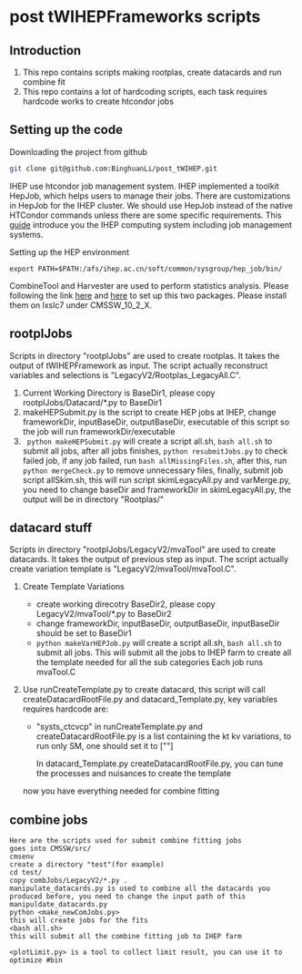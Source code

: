 post tWIHEPFrameworks scripts
==================================

Introduction
------------------------
1. This repo contains scripts making rootplas, create datacards and run combine fit
2. This repo contains a lot of hardcoding scripts, each task requires hardcode works to create htcondor jobs 

Setting up the code 
------------------------
Downloading the project from github
```bash
git clone git@github.com:BinghuanLi/post_tWIHEP.git
```

IHEP use htcondor job management system. IHEP implemented a toolkit HepJob, which helps users to manage their jobs. There are customizations in HepJob for the IHEP cluster. We should use HepJob instead of the native HTCondor commands unless there are some specific requirements. This [guide][user_guide] introduce you the IHEP computing system including job management systems.

Setting up the HEP environment
```
export PATH=$PATH:/afs/ihep.ac.cn/soft/common/sysgroup/hep_job/bin/
```
[user_guide]:http://afsapply.ihep.ac.cn/cchelp/en/local-cluster/jobs/HTCondor/

CombineTool and Harvester are used to perform statistics analysis. Please following the link [here][combine] and [here][harvester] to set up this two packages. Please install them on lxslc7 under CMSSW_10_2_X.

[combine]:[http://cms-analysis.github.io/HiggsAnalysis-CombinedLimit/#introduction]
[harvester]:[http://cms-analysis.github.io/CombineHarvester/index.html#getting-started]


rootplJobs
-------------------------

Scripts in directory "rootplJobs" are used to create rootplas. It takes the output of tWIHEPFramework as input. The script actually reconstruct variables and selections is "LegacyV2/Rootplas_LegacyAll.C".
1. Current Working Directory is BaseDir1, please copy rootplJobs/Datacard/\*.py to BaseDir1
2. makeHEPSubmit.py is the script to create HEP jobs at IHEP, change frameworkDir, inputBaseDir, outputBaseDir, executable of this script so the job will run frameworkDir/executable
3. ` python makeHEPSubmit.py` will create a script all.sh,
     `bash all.sh` to submit all jobs, after all jobs finishes, `python resubmitJobs.py` to check failed job, if any job failed, run `bash allMissingFiles.sh`,
     after this, run `python mergeCheck.py` to remove unnecessary files,
     finally, submit job script allSkim.sh, this will run script skimLegacyAll.py and varMerge.py, you need to change baseDir and frameworkDir in skimLegacyAll.py, the output will be in directory "Rootplas/"

datacard stuff
-----------------------
Scripts in directory "rootplJobs/LegacyV2/mvaTool" are used to create datacards. It takes the output of previous step as input. The script actually create variation template is "LegacyV2/mvaTool/mvaTool.C".

1. Create Template Variations
    * create working direcotry BaseDir2, please copy LegacyV2/mvaTool/\*.py to BaseDir2
    * change frameworkDir, inputBaseDir, outputBaseDir, inputBaseDir should be set to BaseDir1
    * `python makeVarHEPJob.py` will create a script all.sh, `bash all.sh` to submit all jobs.
       This will submit all the jobs to IHEP farm to create all the template needed for all the sub categories
       Each job runs mvaTool.C 

2. Use runCreateTemplate.py to create datacard, this script will call createDatacardRootFile.py and datacard_Template.py, key variables requires hardcode are:
    * "systs_ctcvcp" in runCreateTemplate.py and createDatacardRootFile.py is a list containing the kt kv variations, to run only SM, one should set it to [""]
     
        In datacard_Template.py createDatacardRootFile.py, you can tune the processes and nuisances
        <python runCreateTemplate.py> to create the template


    now you have everything needed for combine fitting

combine jobs
----------------------
  
    Here are the scripts used for submit combine fitting jobs
    goes into CMSSW/src/
    cmsenv
    create a directory "test"(for example)
    cd test/
    copy combJobs/LegacyV2/*.py .
    manipulate_datacards.py is used to combine all the datacards you produced before, you need to change the input path of this manipuldate_datacards.py
    python <make_newComJobs.py>
    this will create jobs for the fits
    <bash all.sh>
    this will submit all the combine fitting job to IHEP farm

    <plotLimit.py> is a tool to collect limit result, you can use it to optimize #bin
        
